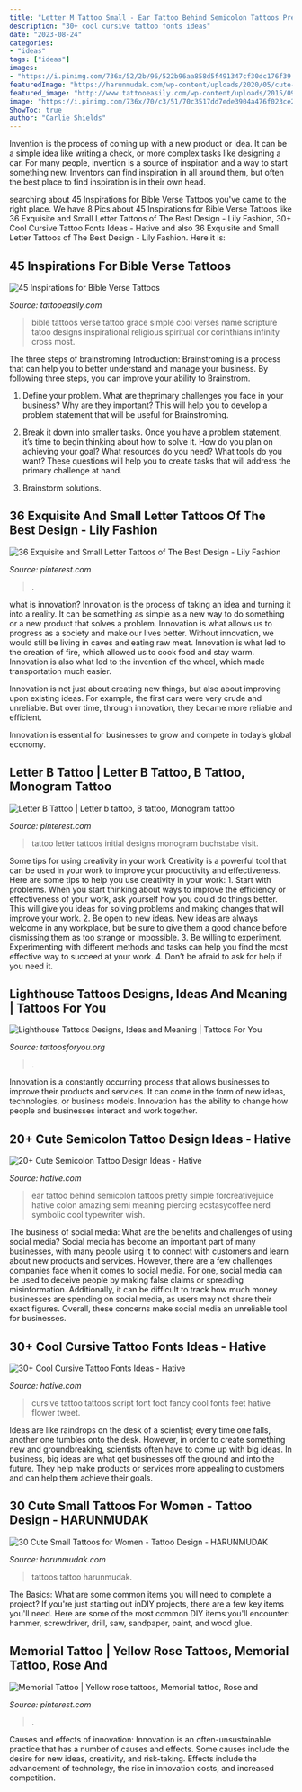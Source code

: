 ```yaml
---
title: "Letter M Tattoo Small - Ear Tattoo Behind Semicolon Tattoos Pretty Simple Forcreativejuice Hative Colon Amazing Semi Meaning Piercing Ecstasycoffee Nerd Symbolic Cool Typewriter Wish"
description: "30+ cool cursive tattoo fonts ideas"
date: "2023-08-24"
categories:
- "ideas"
tags: ["ideas"]
images:
- "https://i.pinimg.com/736x/52/2b/96/522b96aa858d5f491347cf30dc176f39.jpg"
featuredImage: "https://harunmudak.com/wp-content/uploads/2020/05/cute-small-tattoos-5-702x1024.jpg"
featured_image: "http://www.tattooeasily.com/wp-content/uploads/2015/09/8.jpg"
image: "https://i.pinimg.com/736x/70/c3/51/70c3517dd7ede3904a476f023ce258d6.jpg"
ShowToc: true
author: "Carlie Shields"
---
```



Invention is the process of coming up with a new product or idea. It can be a simple idea like writing a check, or more complex tasks like designing a car. For many people, invention is a source of inspiration and a way to start something new. Inventors can find inspiration in all around them, but often the best place to find inspiration is in their own head.

	

		
searching about 45 Inspirations for Bible Verse Tattoos you've came to the right place. We have 8 Pics about 45 Inspirations for Bible Verse Tattoos like 36 Exquisite and Small Letter Tattoos of The Best Design - Lily Fashion, 30+ Cool Cursive Tattoo Fonts Ideas - Hative and also 36 Exquisite and Small Letter Tattoos of The Best Design - Lily Fashion. Here it is:
		
    
## 45 Inspirations For Bible Verse Tattoos

<img loading=lazy src="http://www.tattooeasily.com/wp-content/uploads/2015/09/8.jpg" onerror="this.onerror=null;this.src='https://tse1.mm.bing.net/th?id=OIP.kA_NsMxjI1QKq7HyzAqYTAHaJ4&amp;pid=15.1';" alt="45 Inspirations for Bible Verse Tattoos">

_Source: tattooeasily.com_

>bible tattoos verse tattoo grace simple cool verses name scripture tatoo designs inspirational religious spiritual cor corinthians infinity cross most. 

	

The three steps of brainstroming
Introduction:
Brainstroming is a process that can help you to better understand and manage your business. By following three steps, you can improve your ability to Brainstrom.

1. Define your problem. What are theprimary challenges you face in your business? Why are they important? This will help you to develop a problem statement that will be useful for Brainstroming.

2. Break it down into smaller tasks. Once you have a problem statement, it’s time to begin thinking about how to solve it. How do you plan on achieving your goal? What resources do you need? What tools do you want? These questions will help you to create tasks that will address the primary challenge at hand.

3. Brainstorm solutions.

    
## 36 Exquisite And Small Letter Tattoos Of The Best Design - Lily Fashion

<img loading=lazy src="https://i.pinimg.com/736x/70/c3/51/70c3517dd7ede3904a476f023ce258d6.jpg" onerror="this.onerror=null;this.src='https://tse3.mm.bing.net/th?id=OIP.zIBzJLTxkdtUCsg7FdfprQHaKo&amp;pid=15.1';" alt="36 Exquisite and Small Letter Tattoos of The Best Design - Lily Fashion">

_Source: pinterest.com_

>. 

	

what is innovation?
Innovation is the process of taking an idea and turning it into a reality. It can be something as simple as a new way to do something or a new product that solves a problem. Innovation is what allows us to progress as a society and make our lives better.
Without innovation, we would still be living in caves and eating raw meat. Innovation is what led to the creation of fire, which allowed us to cook food and stay warm. Innovation is also what led to the invention of the wheel, which made transportation much easier.

Innovation is not just about creating new things, but also about improving upon existing ideas. For example, the first cars were very crude and unreliable. But over time, through innovation, they became more reliable and efficient.

Innovation is essential for businesses to grow and compete in today’s global economy.

    
## Letter B Tattoo | Letter B Tattoo, B Tattoo, Monogram Tattoo

<img loading=lazy src="https://i.pinimg.com/736x/52/2b/96/522b96aa858d5f491347cf30dc176f39.jpg" onerror="this.onerror=null;this.src='https://tse2.mm.bing.net/th?id=OIP.qYN49iRAwshvSz9zzptGzQAAAA&amp;pid=15.1';" alt="Letter B Tattoo | Letter b tattoo, B tattoo, Monogram tattoo">

_Source: pinterest.com_

>tattoo letter tattoos initial designs monogram buchstabe visit. 

	

Some tips for using creativity in your work
Creativity is a powerful tool that can be used in your work to improve your productivity and effectiveness. Here are some tips to help you use creativity in your work: 1. Start with problems. When you start thinking about ways to improve the efficiency or effectiveness of your work, ask yourself how you could do things better. This will give you ideas for solving problems and making changes that will improve your work. 2. Be open to new ideas. New ideas are always welcome in any workplace, but be sure to give them a good chance before dismissing them as too strange or impossible. 3. Be willing to experiment. Experimenting with different methods and tasks can help you find the most effective way to succeed at your work. 4. Don’t be afraid to ask for help if you need it.

    
## Lighthouse Tattoos Designs, Ideas And Meaning | Tattoos For You

<img loading=lazy src="https://www.tattoosforyou.org/wp-content/uploads/2013/11/Lighthouse-Tattoo-Meaning.jpg" onerror="this.onerror=null;this.src='https://tse3.mm.bing.net/th?id=OIP.kGKrPND9Fia_ih-cz8gGHwHaJ6&amp;pid=15.1';" alt="Lighthouse Tattoos Designs, Ideas and Meaning | Tattoos For You">

_Source: tattoosforyou.org_

>. 

	

Innovation is a constantly occurring process that allows businesses to improve their products and services. It can come in the form of new ideas, technologies, or business models. Innovation has the ability to change how people and businesses interact and work together.

    
## 20+ Cute Semicolon Tattoo Design Ideas - Hative

<img loading=lazy src="https://hative.com/wp-content/uploads/2014/03/semicolon-tattoos/9-semicolon-behind-ear.jpg" onerror="this.onerror=null;this.src='https://tse4.mm.bing.net/th?id=OIP.hcx9embnPk1cMSR962t5OAHaJ4&amp;pid=15.1';" alt="20+ Cute Semicolon Tattoo Design Ideas - Hative">

_Source: hative.com_

>ear tattoo behind semicolon tattoos pretty simple forcreativejuice hative colon amazing semi meaning piercing ecstasycoffee nerd symbolic cool typewriter wish. 

	

The business of social media: What are the benefits and challenges of using social media?
Social media has become an important part of many businesses, with many people using it to connect with customers and learn about new products and services. However, there are a few challenges companies face when it comes to social media. For one, social media can be used to deceive people by making false claims or spreading misinformation. Additionally, it can be difficult to track how much money businesses are spending on social media, as users may not share their exact figures. Overall, these concerns make social media an unreliable tool for businesses.

    
## 30+ Cool Cursive Tattoo Fonts Ideas - Hative

<img loading=lazy src="https://hative.com/wp-content/uploads/2014/02/cursive-tattoos/cursive-font-tattoo-on-foot-18.jpg" onerror="this.onerror=null;this.src='https://tse3.mm.bing.net/th?id=OIP.hV65s5sNhxunhC2TL57xfAHaEh&amp;pid=15.1';" alt="30+ Cool Cursive Tattoo Fonts Ideas - Hative">

_Source: hative.com_

>cursive tattoo tattoos script font foot fancy cool fonts feet hative flower tweet. 

	

Ideas are like raindrops on the desk of a scientist; every time one falls, another one tumbles onto the desk. However, in order to create something new and groundbreaking, scientists often have to come up with big ideas. In business, big ideas are what get businesses off the ground and into the future. They help make products or services more appealing to customers and can help them achieve their goals.

    
## 30 Cute Small Tattoos For Women - Tattoo Design - HARUNMUDAK

<img loading=lazy src="https://harunmudak.com/wp-content/uploads/2020/05/cute-small-tattoos-5-702x1024.jpg" onerror="this.onerror=null;this.src='https://tse3.mm.bing.net/th?id=OIP.UMJrncsGs81_BocabQ1_zAHaKz&amp;pid=15.1';" alt="30 Cute Small Tattoos for Women - Tattoo Design - HARUNMUDAK">

_Source: harunmudak.com_

>tattoos tattoo harunmudak. 

	

The Basics: What are some common items you will need to complete a project?
If you're just starting out inDIY projects, there are a few key items you'll need. Here are some of the most common DIY items you'll encounter: hammer, screwdriver, drill, saw, sandpaper, paint, and wood glue.

    
## Memorial Tattoo | Yellow Rose Tattoos, Memorial Tattoo, Rose And

<img loading=lazy src="https://i.pinimg.com/736x/7c/65/80/7c65800cbcfb0a349174deabc7ea454c.jpg" onerror="this.onerror=null;this.src='https://tse4.mm.bing.net/th?id=OIP.CX8GyHjM_uo29nwjqNY73QHaJ3&amp;pid=15.1';" alt="Memorial Tattoo | Yellow rose tattoos, Memorial tattoo, Rose and">

_Source: pinterest.com_

>. 

	

Causes and effects of innovation:
Innovation is an often-unsustainable practice that has a number of causes and effects. Some causes include the desire for new ideas, creativity, and risk-taking. Effects include the advancement of technology, the rise in innovation costs, and increased competition.

